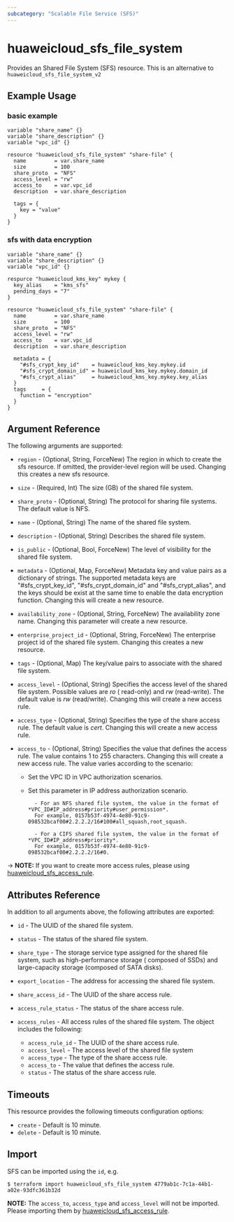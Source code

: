 ```yaml
---
subcategory: "Scalable File Service (SFS)"
---
```


# huaweicloud_sfs_file_system

Provides an Shared File System (SFS) resource. This is an alternative to `huaweicloud_sfs_file_system_v2`

## Example Usage

### basic example

```hcl
variable "share_name" {}
variable "share_description" {}
variable "vpc_id" {}

resource "huaweicloud_sfs_file_system" "share-file" {
  name         = var.share_name
  size         = 100
  share_proto  = "NFS"
  access_level = "rw"
  access_to    = var.vpc_id
  description  = var.share_description

  tags = {
    key = "value"
  }
}
```

### sfs with data encryption

```hcl
variable "share_name" {}
variable "share_description" {}
variable "vpc_id" {}

respurce "huaweicloud_kms_key" mykey {
  key_alias    = "kms_sfs"
  pending_days = "7"
}

resource "huaweicloud_sfs_file_system" "share-file" {
  name         = var.share_name
  size         = 100
  share_proto  = "NFS"
  access_level = "rw"
  access_to    = var.vpc_id
  description  = var.share_description

  metadata = {
    "#sfs_crypt_key_id"    = huaweicloud_kms_key.mykey.id
    "#sfs_crypt_domain_id" = huaweicloud_kms_key.mykey.domain_id
    "#sfs_crypt_alias"     = huaweicloud_kms_key.mykey.key_alias
  }
  tags     = {
    function = "encryption"
  }
}
```

## Argument Reference

The following arguments are supported:

* `region` - (Optional, String, ForceNew) The region in which to create the sfs resource. If omitted, the provider-level
  region will be used. Changing this creates a new sfs resource.

* `size` - (Required, Int) The size (GB) of the shared file system.

* `share_proto` - (Optional, String) The protocol for sharing file systems. The default value is NFS.

* `name` - (Optional, String) The name of the shared file system.

* `description` - (Optional, String) Describes the shared file system.

* `is_public` - (Optional, Bool, ForceNew) The level of visibility for the shared file system.

* `metadata` - (Optional, Map, ForceNew) Metadata key and value pairs as a dictionary of strings. The supported metadata
  keys are "#sfs_crypt_key_id", "#sfs_crypt_domain_id" and "#sfs_crypt_alias", and the keys should be exist at the same
  time to enable the data encryption function. Changing this will create a new resource.

* `availability_zone` - (Optional, String, ForceNew) The availability zone name. Changing this parameter will create a
  new resource.

* `enterprise_project_id` - (Optional, String, ForceNew) The enterprise project id of the shared file system. Changing
  this creates a new resource.

* `tags` - (Optional, Map) The key/value pairs to associate with the shared file system.

* `access_level` - (Optional, String) Specifies the access level of the shared file system. Possible values are *ro* (
  read-only)
  and *rw* (read-write). The default value is *rw* (read/write). Changing this will create a new access rule.

* `access_type` - (Optional, String) Specifies the type of the share access rule. The default value is *cert*. Changing
  this will create a new access rule.

* `access_to` - (Optional, String) Specifies the value that defines the access rule. The value contains 1 to 255
  characters. Changing this will create a new access rule. The value varies according to the scenario:
  + Set the VPC ID in VPC authorization scenarios.
  + Set this parameter in IP address authorization scenario.

          - For an NFS shared file system, the value in the format of *VPC_ID#IP_address#priority#user_permission*.
          For example, 0157b53f-4974-4e80-91c9-098532bcaf00#2.2.2.2/16#100#all_squash,root_squash.

          - For a CIFS shared file system, the value in the format of *VPC_ID#IP_address#priority*.
          For example, 0157b53f-4974-4e80-91c9-098532bcaf00#2.2.2.2/16#0.

-> **NOTE:** If you want to create more access rules, please
using [huaweicloud_sfs_access_rule](https://www.terraform.io/docs/providers/huaweicloud/r/sfs_access_rule.html).

## Attributes Reference

In addition to all arguments above, the following attributes are exported:

* `id` - The UUID of the shared file system.

* `status` - The status of the shared file system.

* `share_type` - The storage service type assigned for the shared file system, such as high-performance storage (
  composed of SSDs) and large-capacity storage (composed of SATA disks).

* `export_location` - The address for accessing the shared file system.

* `share_access_id` - The UUID of the share access rule.

* `access_rule_status` - The status of the share access rule.

* `access_rules` - All access rules of the shared file system. The object includes the following:
  + `access_rule_id` - The UUID of the share access rule.
  + `access_level` - The access level of the shared file system
  + `access_type` - The type of the share access rule.
  + `access_to` - The value that defines the access rule.
  + `status` - The status of the share access rule.

## Timeouts

This resource provides the following timeouts configuration options:

* `create` - Default is 10 minute.
* `delete` - Default is 10 minute.

## Import

SFS can be imported using the `id`, e.g.

```
$ terraform import huaweicloud_sfs_file_system 4779ab1c-7c1a-44b1-a02e-93dfc361b32d
```

**NOTE:** The `access_to`, `access_type` and `access_level` will not be imported. Please importing them
by [huaweicloud_sfs_access_rule](https://www.terraform.io/docs/providers/huaweicloud/r/sfs_access_rule.html).
